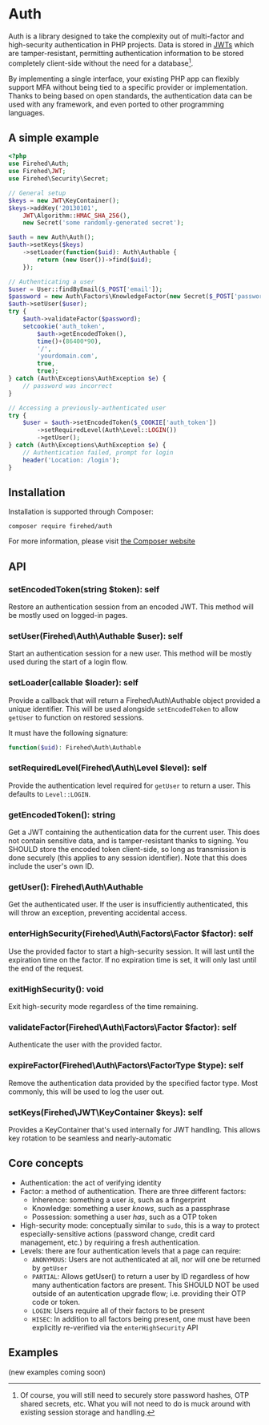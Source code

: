 # Auth

Auth is a library designed to take the complexity out of multi-factor and
high-security authentication in PHP projects. Data is stored in
[JWTs](http://jwt.io) which are tamper-resistant, permitting authentication
information to be stored completely client-side without the need for
a database[^db].

By implementing a single interface, your existing PHP app can flexibly support
MFA without being tied to a specific provider or implementation. Thanks to
being based on open standards, the authentication data can be used with any
framework, and even ported to other programming languages.

## A simple example
```php
<?php
use Firehed\Auth;
use Firehed\JWT;
use Firehed\Security\Secret;

// General setup
$keys = new JWT\KeyContainer();
$keys->addKey('20130101',
    JWT\Algorithm::HMAC_SHA_256(),
    new Secret('some randomly-generated secret');

$auth = new Auth\Auth();
$auth->setKeys($keys)
    ->setLoader(function($uid): Auth\Authable {
        return (new User())->find($uid);
    });

// Authenticating a user
$user = User::findByEmail($_POST['email']);
$password = new Auth\Factors\KnowledgeFactor(new Secret($_POST['password'));
$auth->setUser($user);
try {
    $auth->validateFactor($password);
    setcookie('auth_token',
        $auth->getEncodedToken(),
        time()+(86400*90),
        '/',
        'yourdomain.com',
        true,
        true);
} catch (Auth\Exceptions\AuthException $e) {
    // password was incorrect
}

// Accessing a previously-authenticated user
try {
    $user = $auth->setEncodedToken($_COOKIE['auth_token'])
        ->setRequiredLevel(Auth\Level::LOGIN())
        ->getUser();
} catch (Auth\Exceptions\AuthException $e) {
    // Authentication failed, prompt for login
    header('Location: /login');
}
```

## Installation

Installation is supported through Composer:

    composer require firehed/auth

For more information, please visit [the Composer
website](https://getcomposer.org/doc/00-intro.md#installation-linux-unix-osx)

## API

### setEncodedToken(string $token): self
Restore an authentication session from an encoded JWT. This method will be
mostly used on logged-in pages.

### setUser(Firehed\Auth\Authable $user): self
Start an authentication session for a new user. This method will be mostly used
during the start of a login flow.

### setLoader(callable $loader): self
Provide a callback that will return a Firehed\Auth\Authable object provided
a unique identifier. This will be used alongside `setEncodedToken` to allow
`getUser` to function on restored sessions.

It must have the following signature:
```php
function($uid): Firehed\Auth\Authable
```

### setRequiredLevel(Firehed\Auth\Level $level): self
Provide the authentication level required for `getUser` to return a user. This
defaults to `Level::LOGIN`.

### getEncodedToken(): string
Get a JWT containing the authentication data for the current user. This does
not contain sensitive data, and is tamper-resistant thanks to signing. You
SHOULD store the encoded token client-side, so long as transmission is done
securely (this applies to any session identifier). Note that this does include
the user's own ID.

### getUser(): Firehed\Auth\Authable
Get the authenticated user. If the user is insufficiently authenticated, this
will throw an exception, preventing accidental access.

### enterHighSecurity(Firehed\Auth\Factors\Factor $factor): self
Use the provided factor to start a high-security session. It will last until
the expiration time on the factor. If no expiration time is set, it will only
last until the end of the request.

### exitHighSecurity(): void
Exit high-security mode regardless of the time remaining.

### validateFactor(Firehed\Auth\Factors\Factor $factor): self
Authenticate the user with the provided factor.

### expireFactor(Firehed\Auth\Factors\FactorType $type): self
Remove the authentication data provided by the specified factor type. Most
commonly, this will be used to log the user out.

### setKeys(Firehed\JWT\KeyContainer $keys): self
Provides a KeyContainer that's used internally for JWT handling. This allows
key rotation to be seamless and nearly-automatic

## Core concepts

* Authentication: the act of verifying identity
* Factor: a method of authentication. There are three different factors:
  * Inherence: something a user *is*, such as a fingerprint
  * Knowledge: something a user *knows*, such as a passphrase
  * Possession: something a user *has*, such as a OTP token
* High-security mode: conceptually similar to `sudo`, this is a way to protect
  especially-sensitive actions (password change, credit card management, etc.)
  by requiring a fresh authentication.
* Levels: there are four authentication levels that a page can require:
  * `ANONYMOUS`: Users are not authenticated at all, nor will one be returned
    by `getUser`
  * `PARTIAL`: Allows getUser() to return a user by ID regardless of how many
    authentication factors are present. This SHOULD NOT be used outside of an
    autentication upgrade flow; i.e. providing their OTP code or token.
  * `LOGIN`: Users require all of their factors to be present
  * `HISEC`: In addition to all factors being present, one must have been
    explicitly re-verified via the `enterHighSecurity` API

## Examples

(new examples coming soon)

[^db]: Of course, you will still need to securely store password hashes, OTP
shared secrets, etc. What you will not need to do is muck around with existing
session storage and handling.
